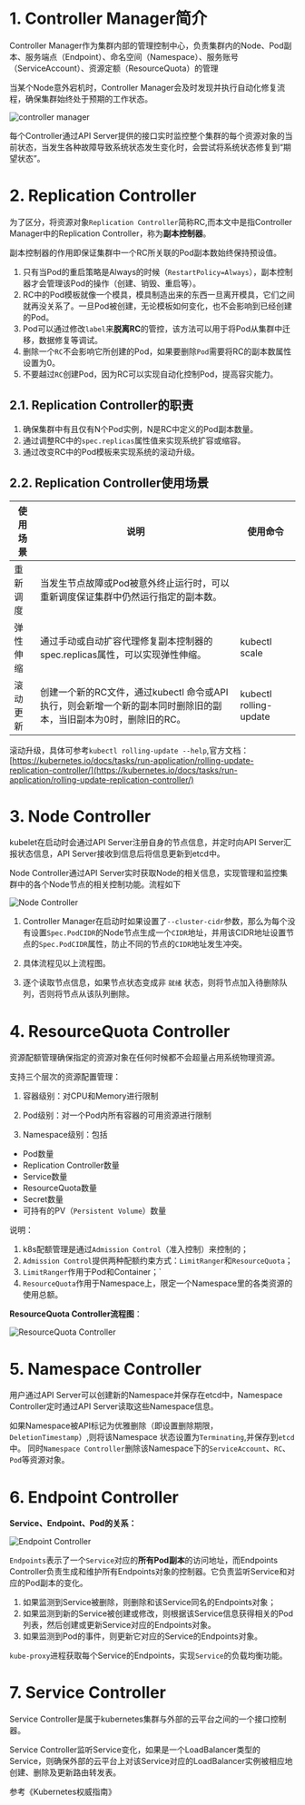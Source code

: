 # 1. Controller Manager简介

Controller Manager作为集群内部的管理控制中心，负责集群内的Node、Pod副本、服务端点（Endpoint）、命名空间（Namespace）、服务账号（ServiceAccount）、资源定额（ResourceQuota）的管理

当某个Node意外宕机时，Controller Manager会及时发现并执行自动化修复流程，确保集群始终处于预期的工作状态。

![controller manager](./controller-manager.png)

每个Controller通过API Server提供的接口实时监控整个集群的每个资源对象的当前状态，当发生各种故障导致系统状态发生变化时，会尝试将系统状态修复到“期望状态”。

# 2. Replication Controller

为了区分，将资源对象`Replication Controller`简称RC,而本文中是指Controller Manager中的Replication Controller，称为**副本控制器**。

副本控制器的作用即保证集群中一个RC所关联的Pod副本数始终保持预设值。

1. 只有当Pod的重启策略是Always的时候（`RestartPolicy=Always`），副本控制器才会管理该Pod的操作（创建、销毁、重启等）。
2. RC中的Pod模板就像一个模具，模具制造出来的东西一旦离开模具，它们之间就再没关系了。一旦Pod被创建，无论模板如何变化，也不会影响到已经创建的Pod。
3. Pod可以通过修改`label`来**脱离RC**的管控，该方法可以用于将Pod从集群中迁移，数据修复等调试。
4. 删除一个`RC`不会影响它所创建的Pod，如果要删除`Pod`需要将RC的副本数属性设置为0。
5. 不要越过`RC`创建Pod，因为RC可以实现自动化控制Pod，提高容灾能力。

## 2.1. Replication Controller的职责

1. 确保集群中有且仅有N个Pod实例，N是RC中定义的Pod副本数量。
2. 通过调整RC中的`spec.replicas`属性值来实现系统扩容或缩容。
3. 通过改变RC中的Pod模板来实现系统的滚动升级。

## 2.2. Replication Controller使用场景

| 使用场景 | 说明                                       | 使用命令                   |
| ---- | ---------------------------------------- | ---------------------- |
| 重新调度 | 当发生节点故障或Pod被意外终止运行时，可以重新调度保证集群中仍然运行指定的副本数。 |                        |
| 弹性伸缩 | 通过手动或自动扩容代理修复副本控制器的spec.replicas属性，可以实现弹性伸缩。 | kubectl scale          |
| 滚动更新 | 创建一个新的RC文件，通过kubectl 命令或API执行，则会新增一个新的副本同时删除旧的副本，当旧副本为0时，删除旧的RC。 | kubectl rolling-update |

滚动升级，具体可参考`kubectl rolling-update --help`,官方文档：[https://kubernetes.io/docs/tasks/run-application/rolling-update-replication-controller/](https://kubernetes.io/docs/tasks/run-application/rolling-update-replication-controller/)

# 3. Node Controller

kubelet在启动时会通过API Server注册自身的节点信息，并定时向API Server汇报状态信息，API Server接收到信息后将信息更新到etcd中。

Node Controller通过API Server实时获取Node的相关信息，实现管理和监控集群中的各个Node节点的相关控制功能。流程如下

![Node Controller](./NodeController.png)


1. Controller Manager在启动时如果设置了`--cluster-cidr`参数，那么为每个没有设置`Spec.PodCIDR`的Node节点生成一个`CIDR`地址，并用该CIDR地址设置节点的`Spec.PodCIDR`属性，防止不同的节点的`CIDR`地址发生冲突。

2. 具体流程见以上流程图。

3. 逐个读取节点信息，如果节点状态变成非 `就绪` 状态，则将节点加入待删除队列，否则将节点从该队列删除。

# 4. ResourceQuota Controller

资源配额管理确保指定的资源对象在任何时候都不会超量占用系统物理资源。

支持三个层次的资源配置管理：

1. 容器级别：对CPU和Memory进行限制

2. Pod级别：对一个Pod内所有容器的可用资源进行限制

3. Namespace级别：包括

- Pod数量
- Replication Controller数量
- Service数量
- ResourceQuota数量
- Secret数量
- 可持有的PV（`Persistent Volume`）数量

说明：

1. k8s配额管理是通过`Admission Control`（准入控制）来控制的；
2. `Admission Control`提供两种配额约束方式：`LimitRanger`和`ResourceQuota`；
3. `LimitRanger`作用于Pod和Container；`
4. `ResourceQuota`作用于Namespace上，限定一个Namespace里的各类资源的使用总额。

**ResourceQuota Controller流程图**：

![ResourceQuota Controller](./ResourceQuotaController.png)

# 5. Namespace Controller

用户通过API Server可以创建新的Namespace并保存在etcd中，Namespace Controller定时通过API Server读取这些Namespace信息。

如果Namespace被API标记为优雅删除（即设置删除期限，`DeletionTimestamp`）,则将该Namespace 状态设置为`Terminating`,并保存到`etcd`中。
同时`Namespace Controller`删除该Namespace下的`ServiceAccount`、`RC`、`Pod`等资源对象。

# 6. Endpoint Controller

**Service、Endpoint、Pod的关系：**

![Endpoint Controller](./EndpointController.png)

`Endpoints`表示了一个`Service`对应的**所有Pod副本**的访问地址，而Endpoints Controller负责生成和维护所有Endpoints对象的控制器。它负责监听Service和对应的Pod副本的变化。

1. 如果监测到Service被删除，则删除和该Service同名的Endpoints对象；
2. 如果监测到新的Service被创建或修改，则根据该Service信息获得相关的Pod列表，然后创建或更新Service对应的Endpoints对象。
3. 如果监测到Pod的事件，则更新它对应的Service的Endpoints对象。

`kube-proxy`进程获取每个Service的Endpoints，实现`Service`的负载均衡功能。

# 7. Service Controller

Service Controller是属于kubernetes集群与外部的云平台之间的一个接口控制器。

Service Controller监听Service变化，如果是一个LoadBalancer类型的Service，则确保外部的云平台上对该Service对应的LoadBalancer实例被相应地创建、删除及更新路由转发表。

 

参考《Kubernetes权威指南》

 
